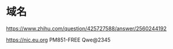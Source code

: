 # 域名
https://www.zhihu.com/question/425727588/answer/2560244192

https://nic.eu.org
PM851-FREE
Qwe@2345